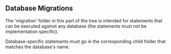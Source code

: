 ## Database Migrations

The 'migration' folder in this part of the tree is intended for statements that can be executed against any database (the statements must not be implementation specific). 

Database-specific statements must go in the corresponding child folder that matches the database's name.